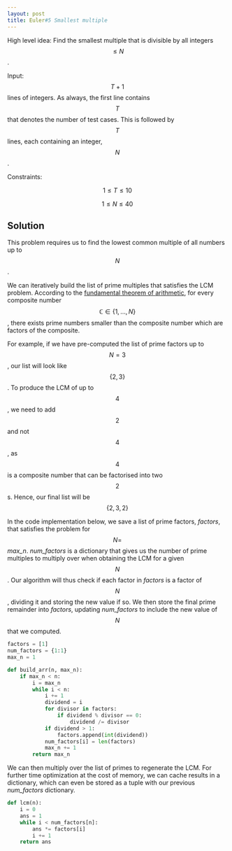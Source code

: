 ```yaml
---
layout: post
title: Euler#5 Smallest multiple
---
```


High level idea: Find the smallest multiple that is divisible by all integers $$\leq N$$.

Input: $$T+1$$ lines of integers. As always, the first line contains $$T$$ that denotes the number of test cases. This is followed by $$T$$ lines, each containing an integer, $$N$$.

Constraints:

$$1 \leq T \leq 10$$

$$1 \leq N \leq 40$$


## Solution
This problem requires us to find the lowest common multiple of all numbers up to $$N$$.

We can iteratively build the list of prime multiples that satisfies the LCM problem. According to the [fundamental theorem of arithmetic](https://en.wikipedia.org/wiki/Fundamental_theorem_of_arithmetic), for every composite number $$\mathbb{C} \in \{1,\ldots, N \}$$, there exists prime numbers smaller than the composite number which are factors of the composite.

For example, if we have pre-computed the list of prime factors up to $$N = 3$$, our list will look like $$\{2,3\}$$. To produce the LCM of up to $$4$$, we need to add $$2$$ and not $$4$$, as $$4$$ is a composite number that can be factorised into two $$2$$s. Hence, our final list will be $$\{2,3,2\}$$

In the code implementation below, we save a list of prime factors, *factors*, that satisfies the problem for $$N = $$ *max_n*. *num_factors* is a dictionary that gives us the number of prime multiples to multiply over when obtaining the LCM for a given $$N$$. Our algorithm will thus check if each factor in *factors* is a factor of $$N$$, dividing it and storing the new value if so. We then store the final prime remainder into *factors*, updating *num_factors* to include the new value of $$N$$ that we computed.

```python
factors = [1]
num_factors = {1:1}
max_n = 1

def build_arr(n, max_n):
    if max_n < n:
        i = max_n
        while i < n:
            i += 1
            dividend = i
            for divisor in factors:
                if dividend % divisor == 0:
                    dividend /= divisor
            if dividend > 1:
                factors.append(int(dividend))
            num_factors[i] = len(factors)
            max_n += 1
        return max_n
```

We can then multiply over the list of primes to regenerate the LCM. For further time optimization at the cost of memory, we can cache results in a dictionary, which can even be stored as a tuple with our previous *num_factors* dictionary.

```python
def lcm(n):
    i = 0
    ans = 1
    while i < num_factors[n]:
        ans *= factors[i]
        i += 1
    return ans
```

